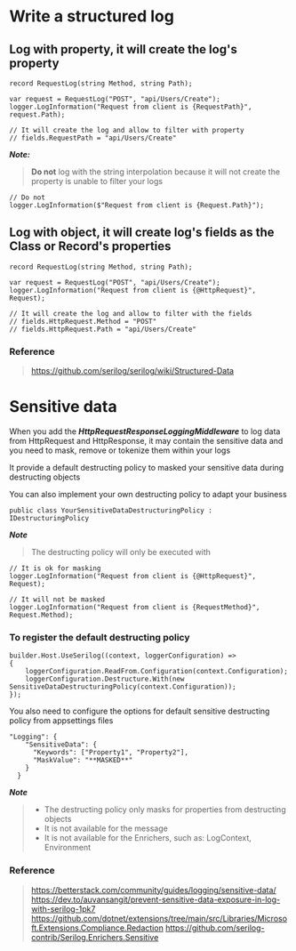 ﻿
# Write a structured log

## Log with property, it will create the log's property
```
record RequestLog(string Method, string Path);

var request = RequestLog("POST", "api/Users/Create");
logger.LogInformation("Request from client is {RequestPath}", request.Path);

// It will create the log and allow to filter with property
// fields.RequestPath = "api/Users/Create"
```

***Note:***
> **Do not** log with the string interpolation because it will not create the property is unable to filter your logs
```
// Do not
logger.LogInformation($"Request from client is {Request.Path}");
```

## Log with object, it will create log's fields as the Class or Record's properties
```
record RequestLog(string Method, string Path);

var request = RequestLog("POST", "api/Users/Create");
logger.LogInformation("Request from client is {@HttpRequest}", Request);

// It will create the log and allow to filter with the fields
// fields.HttpRequest.Method = "POST"
// fields.HttpRequest.Path = "api/Users/Create"
```

### Reference
> https://github.com/serilog/serilog/wiki/Structured-Data

# Sensitive data

When you add the ***HttpRequestResponseLoggingMiddleware*** to log data from HttpRequest and HttpResponse, it may contain the sensitive data and you need to mask, remove or tokenize them within your logs

It provide a default destructing policy to masked your sensitive data during destructing objects

You can also implement your own destructing policy to adapt your business
```
public class YourSensitiveDataDestructuringPolicy : IDestructuringPolicy
```

***Note***
> The destructing policy will only be executed with
```
// It is ok for masking
logger.LogInformation("Request from client is {@HttpRequest}", Request);

// It will not be masked
logger.LogInformation("Request from client is {RequestMethod}", Request.Method);
```

### To register the default destructing policy

```
builder.Host.UseSerilog((context, loggerConfiguration) =>
{
    loggerConfiguration.ReadFrom.Configuration(context.Configuration);
    loggerConfiguration.Destructure.With(new SensitiveDataDestructuringPolicy(context.Configuration));
});
```

You also need to configure the options for default sensitive destructing policy from appsettings files

```
"Logging": {
    "SensitiveData": {
      "Keywords": ["Property1", "Property2"],
      "MaskValue": "**MASKED**"
    }
  }
```

***Note***
> - The destructing policy only masks for properties from destructing objects
> - It is not available for the message
> - It is not available for the Enrichers, such as: LogContext, Environment

### Reference
> https://betterstack.com/community/guides/logging/sensitive-data/
> https://dev.to/auvansangit/prevent-sensitive-data-exposure-in-log-with-serilog-1pk7
> https://github.com/dotnet/extensions/tree/main/src/Libraries/Microsoft.Extensions.Compliance.Redaction
> https://github.com/serilog-contrib/Serilog.Enrichers.Sensitive